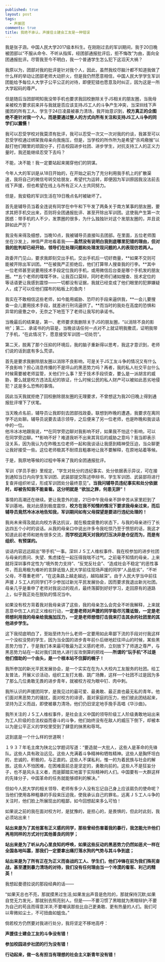 ```yaml
---
published: true
layout: post
tags:
  - 声援团
comments: true
title: 我绝不承认，声援佳士建会工友是一种错误
---
```



我是张子涵，中国人民大学2017级本科生。在刚刚过去的军训期间，我于20日晚被团部以“不服从命令、不听从指挥，经团部通报批评后，拒不悔改”为由，面向全团通报批评。尽管我至今不明白，我一个普通学生怎么犯下这滔天大祸？

我原以为，团部对我的批评是针对我个人，因此，虽然我绞尽脑汁都不知道我做了什么样的举动让团部老师大动肝火，但是我仍然愿意相信，中国人民大学学生军训团能给予每位人大学子公平公正的对待，即便犯错也愿意及时纠正，因为这是一所大学起码的尊严。

但是随后当团部明知我没带手机也要求我回校删除关于JS相关的朋友圈，当我母亲被校方要求前来并与我就是否应该支持JS工人的斗争产生冲突，当深圳线下声援团的所有工人、学生于24日凌晨被暴力清场，我开始意识到，**校方真正的企图绝不是针对我一个人，而是要通过整人的方式向所有关注和支持JS工人斗争的同学们以震慑！**

我可以忍受学校对我莫须有批评，我可以忍受一次又一次对我的约谈，我甚至可以忍受学校通过绑架我母亲向我施压，但是，当学校的所作所为是希望“杀鸡儆猴”以敲打他们眼里的顽固分子，打击校园进步社团、进步学生，对抗支持工人的正义力量时，我还能继续忍受下去吗？

不能，决不能！我一定要站起来揭穿他们的阴谋。

今年人大的军训是从18日开始的，在开始之前为了充分利用我手机上的扩散渠道，我将自己的微信号转交给朋友，希望代为运转，即便因为军训原因我没法前去线下声援，但也希望在线上与所有正义人士共同努力。

但是，我安稳的军训生活在19日晚点名时被破坏了。

首先是辅导员当着全连说有同学在中午和下午发了两条关于南方某事的朋友圈，要求其把手机交出来，否则将全团通报批评、甚至开除出军训团。这使我产生第一次困惑：带手机的人不少，发票圈的很多，为什么独独针对这个发朋友圈的，并且说辞如此严厉？

我没有来得及细想，当晚10点，我被辅导员直接叫去团部。在里面，五位老师围坐在沙发上，神情严肃地看着我——**虽然没有说明白我到底哪里犯错的理由，但对我的批判却已经开始，领导们在处理问题和处理发现问题的人的表现彷若两人。**

政委开门见山，要求我即刻交出手机，交出手机后一切好商量，**如果不交则可能被开除出军训团。**在被我严正拒绝后，他们打算带人搜查我的行李。**其中一位老师甚至说要用技术手段定位我的手机，或用微信后台查是哪个手机发的朋友圈。**五个老师的喋喋不休，让我百口莫辩，同时老师们诸如搜查、技术定位的等话语更让我感到震惊——一切都没有证据，我就已经变成了他们眼里的犯罪嫌疑人，成了可以任他们摆布的粘板上的鱼肉！

我实在不敢相信这些老师，如今能用威胁、恐吓的手段来逼供我，**一会儿要搜查一会儿要用技术手段，就差进行刑讯逼供了。**而当时的我处在高度的恐惧和异常的疲惫之中，无奈之下地签下了老师让我写的承诺书。

当晚最后的结果是，第一、老师要求我删除关于JS的朋友圈，“以消除不良的影响”；第二、承诺书的内容是，当晚谈话任何一点对不上就证明我撒谎，证明我带了手机，“在此情况下，愿意接受军训团一切处罚”。

第二天，脱离了那个压抑的环境后，我的脑子重新得以思考，我这才意识到，老师们说的话到底有多么荒谬。

首先是要求我删除朋友圈以消除不良影响，可是关于JS工友斗争的情况又有什么不良影响？担心消息传播的不是坪山的黑恶势力吗？再者，我的私人社交平台什么时候需要被老师监管，关他们什么事？至于技术手段侦查，要么是一派胡言的威胁，要么就是校方违法乱纪的铁证，什么时候公民的私人财产可以被如此恶劣地侵犯？这是多么恐怖的事情。

因此当天我就拒绝了回校删除朋友圈的无理要求，不曾想这为我20日晚上得到通报批评埋下了伏笔。

当天晚点名前，辅导员让我即刻去团部找政委。联想到昨晚的遭遇，我要求在离同学不远处聊。辅导员说要去请示领导，之后便来了另一位老师，也是昨晚和我谈话中的一位。   
他冷冰冰地跟我说，**在同学旁边聊对我影响不好，如果我不怕这个影响，可以在同学旁边聊。**影响不好？难道我听不出来其背后的威胁之意吗？我当即表示没关系，因为我认为在昨晚五位老师一起和我谈话让我感到精神受压迫，当众聊更让我好接受一些。这位老师极其不耐烦且粗暴地让我不要解释，在原地站着等候。

于是，我原地等候的过程中等来了我的全团通报批评。

军训《学员手册》里规定，“学生对处分的违纪事实、处分依据表示异议，可在接到通知当日内向学生军训团、武装部提交陈述申辩书，学生军训团、武装部将进行复查并组织听证，形成军训团处分最终意见”。**当我问辅导员违纪事实和处分依据时，却被告知我不能查看。这分明就是 “欲加之罪，何患无辞”！**

事情的高潮还在继续。更让我意外的是，21日中午我母亲不辞辛苦从家里赶到了军训基地。我对此感到极度震惊，**校方在我不知情的情况下要求我母亲过来，而后辅导员竟然冷冰冰地告知我，军训期间如有父母探望是要进行违纪处理的！**

我尚未来得及就此向校方表达抗议，就在极度疲惫的状态下，与我的母亲进行了长达四五个小时的谈话。从我的母亲口中说出许多令我吃惊乃至于愤怒的话，我这才知道此前老师和她有很多交流，**而学校这两天对我的打压决非是仓促而为，而是有组织、有预谋的。**

谈话内容远远超出“带手机”一事。深圳ＪＳ工人维权事件、我在校参加的进步社团与母亲的质问、失望、焦虑揉在一起压得我喘不过气。之前毫不知情的母亲，上来就将深圳事件定性为“境外势力支持”、“反党反社会”、“造成社会不稳定”的恶性事件，而且用极为难听的言辞诋毁人民大学前往现场声援的同学“人品低劣”，“不听父母，不尊重老师”，“在这条路上越走越远，越陷越深”。由于人民大学当中前往声援ＪＳ工人的同学们不少参加过新光平民发展协会，因而要求我退出新光社团。母亲几乎是重申了老师对我说过的观点，最终落脚到好好学习，走回原有的道路上，似乎我正处在脱轨的情况当中。

如果没有校方背着我对我母亲讲了这些，我的母亲怎么会完全不听我解释，上来就恶意中伤工人的正义维权行动，**一定是老师对声援的同学极尽污蔑诋毁，一定是老师想利用我的母亲给我施加压力，一定是老师想借打击我来打击其余的社团里的其他进步学生。**

这下我彻底明白了，至始至终为什么老师一定要用如此卑鄙下流的手段对付我这样一个没权没势的学生，因为当全国的进步青年前仆后继地赶往坪山的时候，某些黑恶势力怕了，于是我们本来最可敬最为正义感的老师，立刻放下了师道之尊严，与黑恶势力站在一起对我们其他人进行反攻倒算的把戏——**所谓的“玩手机”不过是他们借助的一个由头，是一个根本站不住脚的幌子！**

我所参加的新光平民发展协会，是一个实实在在为人大校内工友服务的社团。给工友普法，开展义诊活动，组织工友打太极、跳广场舞，这样一个社团不过是因为多了那么几位勇敢无畏的进步青年，就被校方视为眼中钉、肉中刺。

我所认识的声援团同学，是我见过的最可爱、最勇敢、最正直也最无私的青年。他们面对黑恶势力的骚扰，面对校方的诽谤，面对家庭的压力，他们彼此团结起来，坚持为正义而战，即使被暴力清场，他们仍旧坚定地手挽手高唱《华沙曲》。

我所关注的ＪＳ工人维权事件，是社会主义中国的领导阶级工人阶级勇敢地站出来为工人阶级的合法权益而奋斗的斗争，他们始终没有在敌人的威压下倒下，却被本以为是公平正义的学校里受到了肆意的抹黑和辱骂。

这到底是一个什么样的世道啊！

１９３７年毛主席为陕北公学题词写道：“要造就一大批人，这些人是革命的先锋队。这些人具有政治远见。这些人充满着斗争精神和牺牲精神。这些人是胸怀坦白的，忠诚的，积极的，与正直的。这些人不谋私利，惟一的为着民族与社会的解放。这些人不怕困难，在困难面前总是坚定的，勇敢向前的。这些人不是狂妄分子，也不是风头主义者，而是脚踏实地富于实际精神的人们。中国要有一大群这样的先锋分子，中国革命的任务就能够顺利的解决。”

但如今人民大学的相关领导、老师有多少人没有忘记自己身上应该肩负的使命呢？当他们使用各种粗暴的手段来压迫我，使我承认自己的罪名，远离ＪＳ工人斗争的关注时，他们脸上所展现出的粗鄙，如今回想起来多么可怕！

如果说之前的我在面对校方时，是犹豫的，是担心的，是畏惧的，但此时此刻，我必须站出来！

**站出来是为了其他富有正义感的同学，那些曾经伤害着我的暴行，我怎能允许他们再用同样的方式对付其他善良的同学；**

**站出来是为了听从内心里良知的呼唤，如果这些反动的黑恶势力仍然如恶犬一样在全国各地叫嚣，那我们一定要拿出痛打落水狗的气势与其斗争到底；**

**站出来是为了所有正在为正义而奋战的工人、学生们，他们冲锋在前为我们殊死奋战，甚至遭到暴力清场的对待，我们没有任何理由当一个冷漠的看客、利己的精英！**

我想起曼德拉说的那段经典的话——

“如果天总也不亮，那就摸黑过生活;如果发出声音是危险的，那就保持沉默;如果自觉无力发光，那就别去照亮别人。但是——不要习惯了黑暗就为黑暗辩护;不要为自己的苟且而得意洋洋;不要嘲讽那些比自己更勇敢、更有热量的人们。我们可以卑微如尘土，不可扭曲如蛆虫。”

倘若校方仍然要对我进行处分，我将坚定不移地高呼：

**声援佳士建会工友的斗争没有错！**

**参加校园进步社团的行为没有错！**

**行动起来，做一名有担当有理想的社会主义新青年没有错！**

